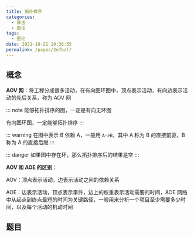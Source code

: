 ```yaml
---
title: 拓扑排序
categories: 
  - 算法
  - 图论
tags: 
  - 图论
date: 2021-10-21 19:36:55
permalink: /pages/2e7baf/
---
```



## 概念

**AOV 网**：将工程分成很多活动，在有向图环图中，顶点表示活动，有向边表示活动的先后关系，称为 AOV 网

::: note 
能够拓扑排序的图，一定是有向无环图

有向图环图，一定能够拓扑排序
:::

::: warning
在图中表示 B 依赖 A，一般用 `A->B`，其中 A 称为 B 的直接前驱，B 称为 A 的直接后继
:::

::: danger
如果图中存在环，那么拓扑排序后的结果是空
:::


**AOV 和 AOE 的区别**：

AOV：顶点表示活动，边表示活动之间的依赖关系

AOE：边表示活动，顶点表示事件，边上的权重表示活动需要的时间，AOE 网络中从起点到终点最短的时间为关键路径，一般用来分析一个项目至少需要多少时间，以及每个活动的机动时间

## 题目
